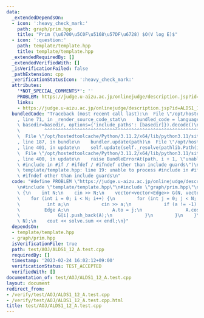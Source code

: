 ```yaml
---
data:
  _extendedDependsOn:
  - icon: ':heavy_check_mark:'
    path: graph/prim.hpp
    title: "Prim (\u6700\u5C0F\u5168\u57DF\u6728) $O(V log E)$"
  - icon: ':question:'
    path: template/template.hpp
    title: template/template.hpp
  _extendedRequiredBy: []
  _extendedVerifiedWith: []
  _isVerificationFailed: false
  _pathExtension: cpp
  _verificationStatusIcon: ':heavy_check_mark:'
  attributes:
    '*NOT_SPECIAL_COMMENTS*': ''
    PROBLEM: https://judge.u-aizu.ac.jp/onlinejudge/description.jsp?id=ALDS1_12_A
    links:
    - https://judge.u-aizu.ac.jp/onlinejudge/description.jsp?id=ALDS1_12_A
  bundledCode: "Traceback (most recent call last):\n  File \"/opt/hostedtoolcache/Python/3.11.2/x64/lib/python3.11/site-packages/onlinejudge_verify/documentation/build.py\"\
    , line 71, in _render_source_code_stat\n    bundled_code = language.bundle(stat.path,\
    \ basedir=basedir, options={'include_paths': [basedir]}).decode()\n          \
    \         ^^^^^^^^^^^^^^^^^^^^^^^^^^^^^^^^^^^^^^^^^^^^^^^^^^^^^^^^^^^^^^^^^^^^^^^^^^^^^^^^^\n\
    \  File \"/opt/hostedtoolcache/Python/3.11.2/x64/lib/python3.11/site-packages/onlinejudge_verify/languages/cplusplus.py\"\
    , line 187, in bundle\n    bundler.update(path)\n  File \"/opt/hostedtoolcache/Python/3.11.2/x64/lib/python3.11/site-packages/onlinejudge_verify/languages/cplusplus_bundle.py\"\
    , line 401, in update\n    self.update(self._resolve(pathlib.Path(included), included_from=path))\n\
    \  File \"/opt/hostedtoolcache/Python/3.11.2/x64/lib/python3.11/site-packages/onlinejudge_verify/languages/cplusplus_bundle.py\"\
    , line 400, in update\n    raise BundleErrorAt(path, i + 1, \"unable to process\
    \ #include in #if / #ifdef / #ifndef other than include guards\")\nonlinejudge_verify.languages.cplusplus_bundle.BundleErrorAt:\
    \ template/template.hpp: line 19: unable to process #include in #if / #ifdef /\
    \ #ifndef other than include guards\n"
  code: "#define PROBLEM \"https://judge.u-aizu.ac.jp/onlinejudge/description.jsp?id=ALDS1_12_A\"\
    \n#include \"template/template.hpp\"\n#include \"graph/prim.hpp\"\n\nint main()\
    \ {\n    int N;\n    cin >> N;\n    vector<vector<Edge>> G(N, vector<Edge>(0));\n\
    \    for (int i = 0; i < N; i++) {\n        for (int j = 0; j < N; j++) {\n  \
    \          int a;\n            cin >> a;\n            if (a != -1) {\n       \
    \         Edge A;\n                A.to = j;\n                A.cost = a;\n  \
    \              G[i].push_back(A);\n            }\n        }\n    }\n    Prim solve(G,\
    \ N);\n    cout << solve.sum << endl;\n}"
  dependsOn:
  - template/template.hpp
  - graph/prim.hpp
  isVerificationFile: true
  path: test/AOJ/ALDS1_12_A.test.cpp
  requiredBy: []
  timestamp: '2023-02-24 16:02:12+09:00'
  verificationStatus: TEST_ACCEPTED
  verifiedWith: []
documentation_of: test/AOJ/ALDS1_12_A.test.cpp
layout: document
redirect_from:
- /verify/test/AOJ/ALDS1_12_A.test.cpp
- /verify/test/AOJ/ALDS1_12_A.test.cpp.html
title: test/AOJ/ALDS1_12_A.test.cpp
---
```


